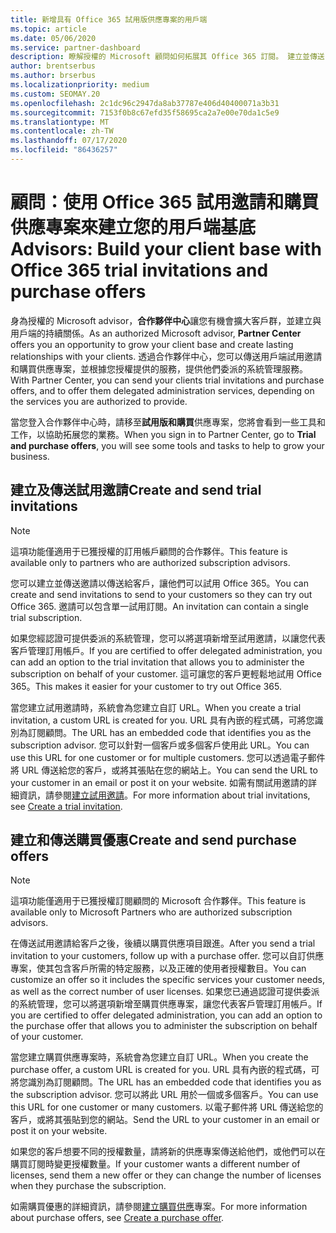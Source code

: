 ```yaml
---
title: 新增具有 Office 365 試用版供應專案的用戶端
ms.topic: article
ms.date: 05/06/2020
ms.service: partner-dashboard
description: 瞭解授權的 Microsoft 顧問如何拓展其 Office 365 訂閱。 建立並傳送 Office 365 試用邀請和購買供應專案給用戶端。
author: brentserbus
ms.author: brserbus
ms.localizationpriority: medium
ms.custom: SEOMAY.20
ms.openlocfilehash: 2c1dc96c2947da8ab37787e406d40400071a3b31
ms.sourcegitcommit: 7153f0b8c67efd35f58695ca2a7e00e70da1c5e9
ms.translationtype: MT
ms.contentlocale: zh-TW
ms.lasthandoff: 07/17/2020
ms.locfileid: "86436257"
---
```

# <a name="advisors-build-your-client-base-with-office-365-trial-invitations-and-purchase-offers"></a><span data-ttu-id="1e5e1-104">顧問：使用 Office 365 試用邀請和購買供應專案來建立您的用戶端基底</span><span class="sxs-lookup"><span data-stu-id="1e5e1-104">Advisors: Build your client base with Office 365 trial invitations and purchase offers</span></span>

<span data-ttu-id="1e5e1-105">身為授權的 Microsoft advisor，**合作夥伴中心**讓您有機會擴大客戶群，並建立與用戶端的持續關係。</span><span class="sxs-lookup"><span data-stu-id="1e5e1-105">As an authorized Microsoft advisor, **Partner Center** offers you an opportunity to grow your client base and create lasting relationships with your clients.</span></span> <span data-ttu-id="1e5e1-106">透過合作夥伴中心，您可以傳送用戶端試用邀請和購買供應專案，並根據您授權提供的服務，提供他們委派的系統管理服務。</span><span class="sxs-lookup"><span data-stu-id="1e5e1-106">With Partner Center, you can send your clients trial invitations and purchase offers, and to offer them delegated administration services, depending on the services you are authorized to provide.</span></span>

<span data-ttu-id="1e5e1-107">當您登入合作夥伴中心時，請移至**試用版和購買**供應專案，您將會看到一些工具和工作，以協助拓展您的業務。</span><span class="sxs-lookup"><span data-stu-id="1e5e1-107">When you sign in to Partner Center, go to **Trial and purchase offers**, you will see some tools and tasks to help to grow your business.</span></span>

## <a name="create-and-send-trial-invitations"></a><span data-ttu-id="1e5e1-108">建立及傳送試用邀請</span><span class="sxs-lookup"><span data-stu-id="1e5e1-108">Create and send trial invitations</span></span>

> [!NOTE]
> <span data-ttu-id="1e5e1-109">這項功能僅適用于已獲授權的訂用帳戶顧問的合作夥伴。</span><span class="sxs-lookup"><span data-stu-id="1e5e1-109">This feature is available only to partners who are authorized subscription advisors.</span></span>

<span data-ttu-id="1e5e1-110">您可以建立並傳送邀請以傳送給客戶，讓他們可以試用 Office 365。</span><span class="sxs-lookup"><span data-stu-id="1e5e1-110">You can create and send invitations to send to your customers so they can try out Office 365.</span></span> <span data-ttu-id="1e5e1-111">邀請可以包含單一試用訂閱。</span><span class="sxs-lookup"><span data-stu-id="1e5e1-111">An invitation can contain a single trial subscription.</span></span>

<span data-ttu-id="1e5e1-112">如果您經認證可提供委派的系統管理，您可以將選項新增至試用邀請，以讓您代表客戶管理訂用帳戶。</span><span class="sxs-lookup"><span data-stu-id="1e5e1-112">If you are certified to offer delegated administration, you can add an option to the trial invitation that allows you to administer the subscription on behalf of your customer.</span></span> <span data-ttu-id="1e5e1-113">這可讓您的客戶更輕鬆地試用 Office 365。</span><span class="sxs-lookup"><span data-stu-id="1e5e1-113">This makes it easier for your customer to try out Office 365.</span></span>

<span data-ttu-id="1e5e1-114">當您建立試用邀請時，系統會為您建立自訂 URL。</span><span class="sxs-lookup"><span data-stu-id="1e5e1-114">When you create a trial invitation, a custom URL is created for you.</span></span> <span data-ttu-id="1e5e1-115">URL 具有內嵌的程式碼，可將您識別為訂閱顧問。</span><span class="sxs-lookup"><span data-stu-id="1e5e1-115">The URL has an embedded code that identifies you as the subscription advisor.</span></span> <span data-ttu-id="1e5e1-116">您可以針對一個客戶或多個客戶使用此 URL。</span><span class="sxs-lookup"><span data-stu-id="1e5e1-116">You can use this URL for one customer or for multiple customers.</span></span> <span data-ttu-id="1e5e1-117">您可以透過電子郵件將 URL 傳送給您的客戶，或將其張貼在您的網站上。</span><span class="sxs-lookup"><span data-stu-id="1e5e1-117">You can send the URL to your customer in an email or post it on your website.</span></span>
<span data-ttu-id="1e5e1-118">如需有關試用邀請的詳細資訊，請參閱[建立試用邀請](advisors-create-a-trial-invitation.md)。</span><span class="sxs-lookup"><span data-stu-id="1e5e1-118">For more information about trial invitations, see [Create a trial invitation](advisors-create-a-trial-invitation.md).</span></span>

## <a name="create-and-send-purchase-offers"></a><span data-ttu-id="1e5e1-119">建立和傳送購買優惠</span><span class="sxs-lookup"><span data-stu-id="1e5e1-119">Create and send purchase offers</span></span>

> [!NOTE]
> <span data-ttu-id="1e5e1-120">這項功能僅適用于已獲授權訂閱顧問的 Microsoft 合作夥伴。</span><span class="sxs-lookup"><span data-stu-id="1e5e1-120">This feature is available only to Microsoft Partners who are authorized subscription advisors.</span></span>

<span data-ttu-id="1e5e1-121">在傳送試用邀請給客戶之後，後續以購買供應項目跟進。</span><span class="sxs-lookup"><span data-stu-id="1e5e1-121">After you send a trial invitation to your customers, follow up with a purchase offer.</span></span> <span data-ttu-id="1e5e1-122">您可以自訂供應專案，使其包含客戶所需的特定服務，以及正確的使用者授權數目。</span><span class="sxs-lookup"><span data-stu-id="1e5e1-122">You can customize an offer so it includes the specific services your customer needs, as well as the correct number of user licenses.</span></span> <span data-ttu-id="1e5e1-123">如果您已通過認證可提供委派的系統管理，您可以將選項新增至購買供應專案，讓您代表客戶管理訂用帳戶。</span><span class="sxs-lookup"><span data-stu-id="1e5e1-123">If you are certified to offer delegated administration, you can add an option to the purchase offer that allows you to administer the subscription on behalf of your customer.</span></span>

<span data-ttu-id="1e5e1-124">當您建立購買供應專案時，系統會為您建立自訂 URL。</span><span class="sxs-lookup"><span data-stu-id="1e5e1-124">When you create the purchase offer, a custom URL is created for you.</span></span> <span data-ttu-id="1e5e1-125">URL 具有內嵌的程式碼，可將您識別為訂閱顧問。</span><span class="sxs-lookup"><span data-stu-id="1e5e1-125">The URL has an embedded code that identifies you as the subscription advisor.</span></span> <span data-ttu-id="1e5e1-126">您可以將此 URL 用於一個或多個客戶。</span><span class="sxs-lookup"><span data-stu-id="1e5e1-126">You can use this URL for one customer or many customers.</span></span> <span data-ttu-id="1e5e1-127">以電子郵件將 URL 傳送給您的客戶，或將其張貼到您的網站。</span><span class="sxs-lookup"><span data-stu-id="1e5e1-127">Send the URL to your customer in an email or post it on your website.</span></span>

<span data-ttu-id="1e5e1-128">如果您的客戶想要不同的授權數量，請將新的供應專案傳送給他們，或他們可以在購買訂閱時變更授權數量。</span><span class="sxs-lookup"><span data-stu-id="1e5e1-128">If your customer wants a different number of licenses, send them a new offer or they can change the number of licenses when they purchase the subscription.</span></span>

<span data-ttu-id="1e5e1-129">如需購買優惠的詳細資訊，請參閱[建立購買供應](advisor-create-a-purchase-offer.md)專案。</span><span class="sxs-lookup"><span data-stu-id="1e5e1-129">For more information about purchase offers, see [Create a purchase offer](advisor-create-a-purchase-offer.md).</span></span>
